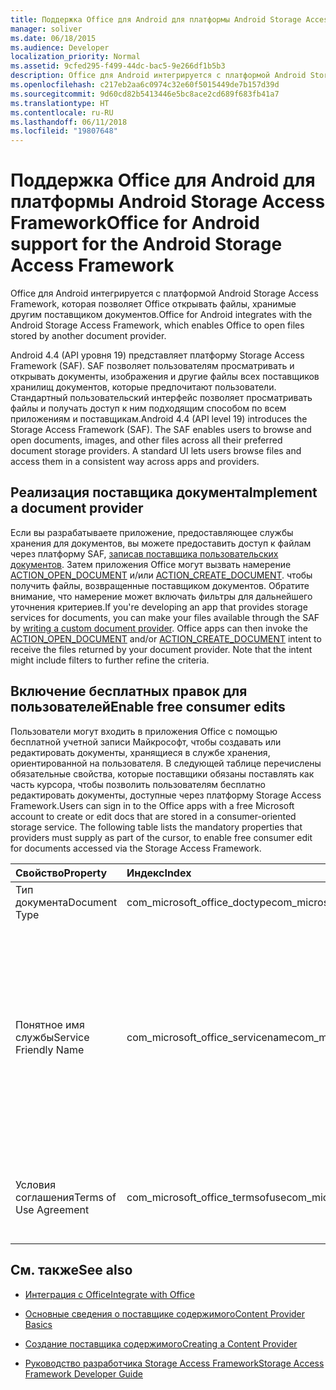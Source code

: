 ```yaml
---
title: Поддержка Office для Android для платформы Android Storage Access Framework
manager: soliver
ms.date: 06/18/2015
ms.audience: Developer
localization_priority: Normal
ms.assetid: 9cfed295-f499-44dc-bac5-9e266df1b5b3
description: Office для Android интегрируется с платформой Android Storage Access Framework, которая позволяет Office открывать файлы, хранимые другим поставщиком документов.
ms.openlocfilehash: c217eb2aa6c0974c32e60f5015449de7b157d39d
ms.sourcegitcommit: 9d60cd82b5413446e5bc8ace2cd689f683fb41a7
ms.translationtype: HT
ms.contentlocale: ru-RU
ms.lasthandoff: 06/11/2018
ms.locfileid: "19807648"
---
```

# <a name="office-for-android-support-for-the-android-storage-access-framework"></a><span data-ttu-id="3ffc4-103">Поддержка Office для Android для платформы Android Storage Access Framework</span><span class="sxs-lookup"><span data-stu-id="3ffc4-103">Office for Android support for the Android Storage Access Framework</span></span>

<span data-ttu-id="3ffc4-104">Office для Android интегрируется с платформой Android Storage Access Framework, которая позволяет Office открывать файлы, хранимые другим поставщиком документов.</span><span class="sxs-lookup"><span data-stu-id="3ffc4-104">Office for Android integrates with the Android Storage Access Framework, which enables Office to open files stored by another document provider.</span></span>
  
<span data-ttu-id="3ffc4-p101">Android 4.4 (API уровня 19) представляет платформу Storage Access Framework (SAF). SAF позволяет пользователям просматривать и открывать документы, изображения и другие файлы всех поставщиков хранилищ документов, которые предпочитают пользователи. Стандартный пользовательский интерфейс позволяет просматривать файлы и получать доступ к ним подходящим способом по всем приложениям и поставщикам.</span><span class="sxs-lookup"><span data-stu-id="3ffc4-p101">Android 4.4 (API level 19) introduces the Storage Access Framework (SAF). The SAF enables users to browse and open documents, images, and other files across all their preferred document storage providers. A standard UI lets users browse files and access them in a consistent way across apps and providers.</span></span>
  
## <a name="implement-a-document-provider"></a><span data-ttu-id="3ffc4-108">Реализация поставщика документа</span><span class="sxs-lookup"><span data-stu-id="3ffc4-108">Implement a document provider</span></span>

<span data-ttu-id="3ffc4-p102">Если вы разрабатываете приложение, предоставляющее службы хранения для документов, вы можете предоставить доступ к файлам через платформу SAF, [записав поставщика пользовательских документов](https://developer.android.com/guide/topics/providers/document-provider.html). Затем приложения Office могут вызвать намерение [ACTION_OPEN_DOCUMENT](https://developer.android.com/reference/android/content/Intent.html) и/или [ACTION_CREATE_DOCUMENT](https://developer.android.com/reference/android/content/Intent.html). чтобы получить файлы, возвращенные поставщиком документов. Обратите внимание, что намерение может включать фильтры для дальнейшего уточнения критериев.</span><span class="sxs-lookup"><span data-stu-id="3ffc4-p102">If you're developing an app that provides storage services for documents, you can make your files available through the SAF by [writing a custom document provider](https://developer.android.com/guide/topics/providers/document-provider.html). Office apps can then invoke the [ACTION_OPEN_DOCUMENT](https://developer.android.com/reference/android/content/Intent.html) and/or [ACTION_CREATE_DOCUMENT](https://developer.android.com/reference/android/content/Intent.html) intent to receive the files returned by your document provider. Note that the intent might include filters to further refine the criteria.</span></span> 
  
## <a name="enable-free-consumer-edits"></a><span data-ttu-id="3ffc4-112">Включение бесплатных правок для пользователей</span><span class="sxs-lookup"><span data-stu-id="3ffc4-112">Enable free consumer edits</span></span>

<span data-ttu-id="3ffc4-p103">Пользователи могут входить в приложения Office с помощью бесплатной учетной записи Майкрософт, чтобы создавать или редактировать документы, хранящиеся в службе хранения, ориентированной на пользователя. В следующей таблице перечислены обязательные свойства, которые поставщики обязаны поставлять как часть курсора, чтобы позволить пользователям бесплатно редактировать документы, доступные через платформу Storage Access Framework.</span><span class="sxs-lookup"><span data-stu-id="3ffc4-p103">Users can sign in to the Office apps with a free Microsoft account to create or edit docs that are stored in a consumer-oriented storage service. The following table lists the mandatory properties that providers must supply as part of the cursor, to enable free consumer edit for documents accessed via the Storage Access Framework.</span></span>
  
|<span data-ttu-id="3ffc4-115">**Свойство**</span><span class="sxs-lookup"><span data-stu-id="3ffc4-115">**Property**</span></span>|<span data-ttu-id="3ffc4-116">**Индекс**</span><span class="sxs-lookup"><span data-stu-id="3ffc4-116">**Index**</span></span>|<span data-ttu-id="3ffc4-117">**Значение**</span><span class="sxs-lookup"><span data-stu-id="3ffc4-117">**Value**</span></span>|
|:-----|:-----|:-----|
|<span data-ttu-id="3ffc4-118">Тип документа</span><span class="sxs-lookup"><span data-stu-id="3ffc4-118">Document Type</span></span>  <br/> |<span data-ttu-id="3ffc4-119">com_microsoft_office_doctype</span><span class="sxs-lookup"><span data-stu-id="3ffc4-119">com_microsoft_office_doctype</span></span>  <br/> |<span data-ttu-id="3ffc4-120">\<consumer\></span><span class="sxs-lookup"><span data-stu-id="3ffc4-120">\<consumer\></span></span>  <br/> |
|<span data-ttu-id="3ffc4-121">Понятное имя службы</span><span class="sxs-lookup"><span data-stu-id="3ffc4-121">Service Friendly Name</span></span>  <br/> |<span data-ttu-id="3ffc4-122">com_microsoft_office_servicename</span><span class="sxs-lookup"><span data-stu-id="3ffc4-122">com_microsoft_office_servicename</span></span>  <br/> |<span data-ttu-id="3ffc4-p104">Любое понятное для пользователей имя службы, используемое для определения документа в списке недавно использовавшихся документов в приложениях Office. Обратите внимание, что свойство "Условия соглашения" должно быть предоставлено до того, как будет отображено понятное имя службы.</span><span class="sxs-lookup"><span data-stu-id="3ffc4-p104">Any user-friendly name for the service, used to identify a document in the Recent list in the Office apps. Note that the "Terms of Use Agreement" property must be supplied before the friendly name for the service can be displayed.</span></span>  <br/> |
|<span data-ttu-id="3ffc4-125">Условия соглашения</span><span class="sxs-lookup"><span data-stu-id="3ffc4-125">Terms of Use Agreement</span></span>  <br/> |<span data-ttu-id="3ffc4-126">com_microsoft_office_termsofuse</span><span class="sxs-lookup"><span data-stu-id="3ffc4-126">com_microsoft_office_termsofuse</span></span>  <br/> |<span data-ttu-id="3ffc4-127">\<Я соглашаюсь с условиями, указанными на странице http://go.microsoft.com/fwlink/p/?LinkId=528381\></span><span class="sxs-lookup"><span data-stu-id="3ffc4-127">\<I agree to the terms located at http://go.microsoft.com/fwlink/p/?LinkId=528381\></span></span>  <br/> |
   
## <a name="see-also"></a><span data-ttu-id="3ffc4-128">См. также</span><span class="sxs-lookup"><span data-stu-id="3ffc4-128">See also</span></span>
<span data-ttu-id="3ffc4-129"><a name="bk_addresources"> </a></span><span class="sxs-lookup"><span data-stu-id="3ffc4-129"></span></span>

- [<span data-ttu-id="3ffc4-130">Интеграция с Office</span><span class="sxs-lookup"><span data-stu-id="3ffc4-130">Integrate with Office</span></span>](integrate-with-office.md)
    
- [<span data-ttu-id="3ffc4-131">Основные сведения о поставщике содержимого</span><span class="sxs-lookup"><span data-stu-id="3ffc4-131">Content Provider Basics</span></span>](hhttps://developer.android.com/guide/topics/providers/content-provider-basics.html)
    
- [<span data-ttu-id="3ffc4-132">Создание поставщика содержимого</span><span class="sxs-lookup"><span data-stu-id="3ffc4-132">Creating a Content Provider</span></span>](https://developer.android.com/guide/topics/providers/content-provider-creating.html)
    
- [<span data-ttu-id="3ffc4-133">Руководство разработчика Storage Access Framework</span><span class="sxs-lookup"><span data-stu-id="3ffc4-133">Storage Access Framework Developer Guide</span></span>](https://developer.android.com/guide/topics/providers/document-provider.html)
    

